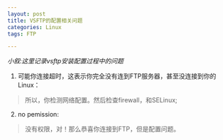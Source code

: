```yaml
---
layout: post
title: VSFTP的配置相关问题
categories: Linux
tags: FTP

---
```


*小叙:这里记录vsftp安装配置过程中的问题*

1. 可能你连接超时，这表示你完全没有连到FTP服务器，甚至没连接到你的Linux：
> 所以，你检测网络配置。然后检查firewall，和SELinux;

2. no pemission:
> 没有权限，对！那么恭喜你连接到FTP，但是配置问题。